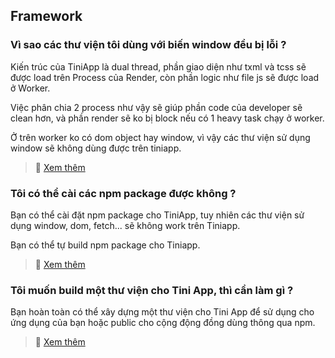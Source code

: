 ## Framework

### Vì sao các thư viện tôi dùng với biến window đều bị lỗi ?

Kiến trúc của TiniApp là dual thread, phần giao diện như txml và tcss sẽ được load trên Process của Render, còn phần logic như file js sẽ được load ở Worker.

Việc phân chia 2 process như vậy sẽ giúp phần code của developer sẽ clean hơn, và phần render sẽ ko bị block nếu có 1 heavy task chạy ở worker.

Ở trên worker ko có dom object hay window, vì vậy các thư viện sử dụng window sẽ không dùng được trên tiniapp.

> :pushpin: [Xem thêm](/blog/2021/12/30/optimize-js-order)

### Tôi có thể cài các npm package được không ?

Bạn có thể cài đặt npm package cho TiniApp, tuy nhiên các thư viện sử dụng window, dom, fetch... sẽ không work trên Tiniapp.

Bạn có thể tự build npm package cho Tiniapp.

> :pushpin: [Xem thêm](/blog/2022/06/16/build-lib-for-tini-app)

### Tôi muốn build một thư viện cho Tini App, thì cần làm gì ?

Bạn hoàn toàn có thể xây dựng một thư viện cho Tini App để sử dụng cho ứng dụng của bạn hoặc public cho cộng động đồng dùng thông qua npm.

> :pushpin: [Xem thêm](/blog/2022/06/16/build-lib-for-tini-app)
